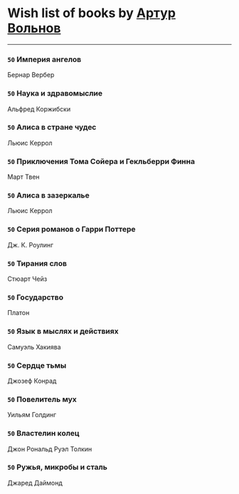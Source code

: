 # Wish list of books by [Артур Вольнов](http://vk.com/id225880893)
---

### `50` Империя ангелов
Бернар Вербер

### `50` Наука и здравомыслие
Альфред Коржибски

### `50` Алиса в стране чудес
Льюис Керрол

### `50` Приключения Тома Сойера и Гекльберри Финна
Март Твен

### `50` Алиса в зазеркалье
Льюис Керрол

### `50` Серия романов о Гарри Поттере
Дж. К. Роулинг

### `50` Тирания слов
Стюарт Чейз

### `50` Государство
Платон

### `50` Язык в мыслях и действиях
Самуэль Хакиява

### `50` Сердце тьмы
Джозеф Конрад

### `50` Повелитель мух
Уильям Голдинг

### `50` Властелин колец
Джон Рональд Руэл Толкин

### `50` Ружья, микробы и сталь
Джаред Даймонд

